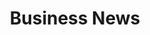 ---
layout: blog/left-sidebar
title: Business News
description: Welcome to our journal. Here you can find the latest company news and business articles.
pagination:
  enabled: true
---